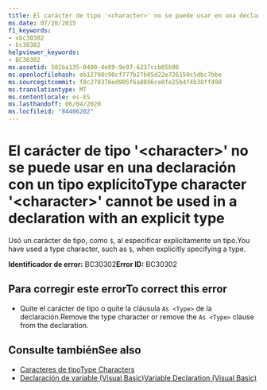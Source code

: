 ```yaml
---
title: El carácter de tipo '<character>' no se puede usar en una declaración con un tipo explícito
ms.date: 07/20/2015
f1_keywords:
- vbc30302
- bc30302
helpviewer_keywords:
- BC30302
ms.assetid: 502ba135-0400-4e89-9e97-6237ccb05b96
ms.openlocfilehash: eb12708c90cf777b27b05d22e726150c5dbc7bbe
ms.sourcegitcommit: f8c270376ed905f6a8896ce0fe25b4f4b38ff498
ms.translationtype: MT
ms.contentlocale: es-ES
ms.lasthandoff: 06/04/2020
ms.locfileid: "84406202"
---
```

# <a name="type-character-character-cannot-be-used-in-a-declaration-with-an-explicit-type"></a><span data-ttu-id="f6ffc-102">El carácter de tipo '\<character>' no se puede usar en una declaración con un tipo explícito</span><span class="sxs-lookup"><span data-stu-id="f6ffc-102">Type character '\<character>' cannot be used in a declaration with an explicit type</span></span>
<span data-ttu-id="f6ffc-103">Usó un carácter de tipo, como `$`, al especificar explícitamente un tipo.</span><span class="sxs-lookup"><span data-stu-id="f6ffc-103">You have used a type character, such as `$`, when explicitly specifying a type.</span></span>  
  
 <span data-ttu-id="f6ffc-104">**Identificador de error:** BC30302</span><span class="sxs-lookup"><span data-stu-id="f6ffc-104">**Error ID:** BC30302</span></span>  
  
## <a name="to-correct-this-error"></a><span data-ttu-id="f6ffc-105">Para corregir este error</span><span class="sxs-lookup"><span data-stu-id="f6ffc-105">To correct this error</span></span>  
  
- <span data-ttu-id="f6ffc-106">Quite el carácter de tipo o quite la cláusula `As <Type>` de la declaración.</span><span class="sxs-lookup"><span data-stu-id="f6ffc-106">Remove the type character or remove the `As <Type>` clause from the declaration.</span></span>  
  
## <a name="see-also"></a><span data-ttu-id="f6ffc-107">Consulte también</span><span class="sxs-lookup"><span data-stu-id="f6ffc-107">See also</span></span>

- [<span data-ttu-id="f6ffc-108">Caracteres de tipo</span><span class="sxs-lookup"><span data-stu-id="f6ffc-108">Type Characters</span></span>](../programming-guide/language-features/data-types/type-characters.md)
- [<span data-ttu-id="f6ffc-109">Declaración de variable (Visual Basic)</span><span class="sxs-lookup"><span data-stu-id="f6ffc-109">Variable Declaration (Visual Basic)</span></span>](../programming-guide/language-features/variables/variable-declaration.md)
